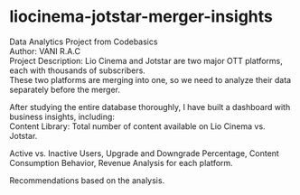# liocinema-jotstar-merger-insights
Data Analytics Project from Codebasics
<br>
Author: VANI R.A.C
<br>
Project Description:
Lio Cinema and Jotstar are two major OTT platforms, each with thousands of subscribers.
<br>
These two platforms are merging into one, so we need to analyze their data separately before the merger.

After studying the entire database thoroughly, I have built a dashboard with business insights, including:
<br>
Content Library: Total number of content available on Lio Cinema vs. Jotstar.

Active vs. Inactive Users, Upgrade and Downgrade Percentage, Content Consumption Behavior, Revenue Analysis for each platform.

Recommendations based on the analysis.

